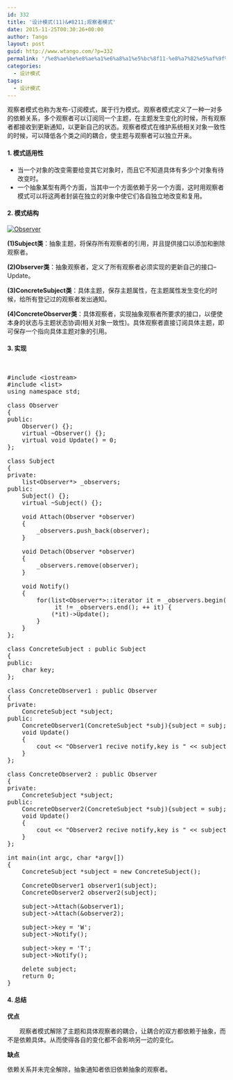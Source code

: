 ```yaml
---
id: 332
title: '设计模式(11)&#8211;观察者模式'
date: 2015-11-25T00:30:26+00:00
author: Tango
layout: post
guid: http://www.wtango.com/?p=332
permalink: '/%e8%ae%be%e8%ae%a1%e6%a8%a1%e5%bc%8f11-%e8%a7%82%e5%af%9f%e8%80%85%e6%a8%a1%e5%bc%8f/'
categories:
  - 设计模式
tags:
  - 设计模式
---
```

观察者模式也称为发布-订阅模式，属于行为模式。观察者模式定义了一种一对多的依赖关系，多个观察者可以订阅同一个主题，在主题发生变化的时候，所有观察者都接收到更新通知，以更新自己的状态。观察者模式在维护系统相关对象一致性的时候，可以降低各个类之间的耦合，使主题与观察者可以独立开来。
  
<!--more-->

#### 1. 模式适用性

  * 当一个对象的改变需要给变其它对象时，而且它不知道具体有多少个对象有待改变时。
  * 一个抽象某型有两个方面，当其中一个方面依赖于另一个方面，这时用观察者模式可以将这两者封装在独立的对象中使它们各自独立地改变和复用。

#### 2. 模式结构

[<img class="aligncenter size-full wp-image-333" src="../wp-content/uploads/2015/11/Observer.png" alt="Observer" width="808" height="538" srcset="../wp-content/uploads/2015/11/Observer.png 808w, ../wp-content/uploads/2015/11/Observer-300x200.png 300w" sizes="(max-width: 808px) 100vw, 808px" />](../wp-content/uploads/2015/11/Observer.png)

**(1)Subject类**：抽象主题，将保存所有观察者的引用，并且提供接口以添加和删除观察者。

**(2)Observer类**：抽象观察者，定义了所有观察者必须实现的更新自己的接口&#8211;Update。

**(3)ConcreteSubject类**：具体主题，保存主题属性，在主题属性发生变化的时候，给所有登记过的观察者发出通知。

**(4)ConcreteObserver类**：具体观察者，实现抽象观察者所要求的接口，以便使本身的状态与主题状态协调(相关对象一致性)。具体观察者直接订阅具体主题，即可保存一个指向具体主题对象的引用。

#### 3. 实现

&nbsp;

<pre class="brush: cpp; title: ; notranslate" title="">#include &lt;iostream&gt;
#include &lt;list&gt;
using namespace std;

class Observer
{
public:
	Observer() {};
	virtual ~Observer() {};
	virtual void Update() = 0;
};

class Subject
{
private:
	list&lt;Observer*&gt; _observers;
public:
	Subject() {};
	virtual ~Subject() {};

	void Attach(Observer *observer)
	{
		_observers.push_back(observer);
	}

	void Detach(Observer *observer)
	{
		_observers.remove(observer);
	}

	void Notify()
	{
		for(list&lt;Observer*&gt;::iterator it = _observers.begin();
			 it != _observers.end(); ++ it) {
			(*it)-&gt;Update();
		}
	}
};

class ConcreteSubject : public Subject
{
public:
	char key;
};

class ConcreteObserver1 : public Observer
{
private:
	ConcreteSubject *subject;
public:
	ConcreteObserver1(ConcreteSubject *subj){subject = subj;};
	void Update()
	{
		cout &lt;&lt; "Observer1 recive notify,key is " &lt;&lt; subject-&gt;key &lt;&lt; endl;
	}
};

class ConcreteObserver2 : public Observer
{
private:
	ConcreteSubject *subject;
public:
	ConcreteObserver2(ConcreteSubject *subj){subject = subj;};
	void Update()
	{
		cout &lt;&lt; "Observer2 recive notify,key is " &lt;&lt; subject-&gt;key &lt;&lt; endl;
	}
};

int main(int argc, char *argv[])
{
	ConcreteSubject *subject = new ConcreteSubject();

	ConcreteObserver1 observer1(subject);
	ConcreteObserver2 observer2(subject);

	subject-&gt;Attach(&observer1);
	subject-&gt;Attach(&observer2);

	subject-&gt;key = 'W';
	subject-&gt;Notify();

	subject-&gt;key = 'T';
	subject-&gt;Notify();

	delete subject;
	return 0;
}
</pre>

#### 4. 总结

**优点**
  
　　观察者模式解除了主题和具体观察者的耦合，让耦合的双方都依赖于抽象，而不是依赖具体。从而使得各自的变化都不会影响另一边的变化。

**缺点**
     
依赖关系并未完全解除，抽象通知者依旧依赖抽象的观察者。